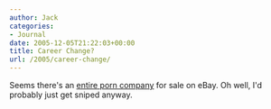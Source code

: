 ```yaml
---
author: Jack
categories:
- Journal
date: 2005-12-05T21:22:03+00:00
title: Career Change?
url: /2005/career-change/
---
```


Seems there's an [entire porn company][1] for sale on eBay. Oh well, I'd probably just get sniped anyway.

 [1]: http://cgi.ebay.com/ENTIRE-PORN-COMPANY-FOR-SALE_W0QQitemZ7567775239QQcategoryZ11764QQrdZ1QQcmdZViewItem